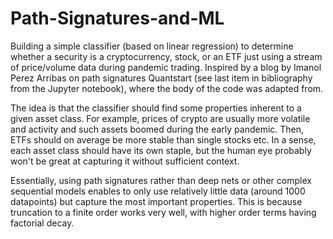 # Path-Signatures-and-ML
Building a simple classifier (based on linear regression) to determine whether a security is a cryptocurrency, stock, or an ETF just using a stream of price/volume data during pandemic trading. Inspired by a blog by Imanol Perez Arribas on path signatures Quantstart (see last item in bibliography from the Jupyter notebook), where the body of the code was adapted from. 

The idea is that the classifier should find some properties inherent to a given asset class. For example, prices of crypto are usually more volatile and activity and such assets boomed during the early pandemic. Then, ETFs should on average be more stable than single stocks etc. In a sense, each asset class should have its own staple, but the human eye probably won't be great at capturing it without sufficient context. 

Essentially, using path signatures rather than deep nets or other complex sequential models enables to only use relatively little data (around 1000 datapoints) but capture the most important properties. This is because truncation to a finite order works very well, with higher order terms having factorial decay. 
